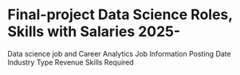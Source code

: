# Final-project Data Science Roles, Skills with Salaries 2025-
Data science job and Career Analytics
Job Information
Posting Date
Industry Type
Revenue
Skills Required
